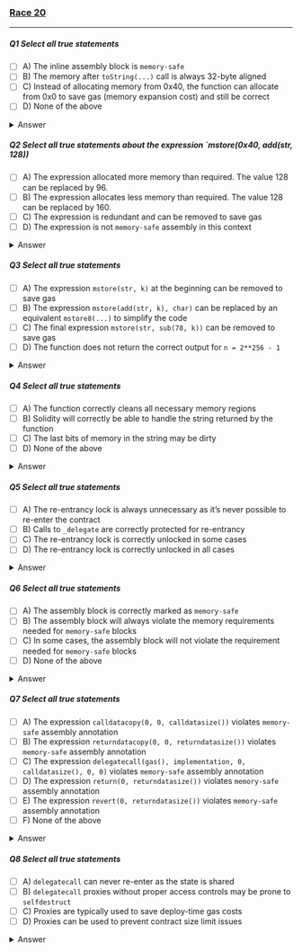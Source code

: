 ### [Race 20](https://ventral.digital/posts/2023/7/30/race-20-of-the-secureum-bootcamp-epoch-infinity)

---

##### Q1 Select all true statements
- [ ] A) The inline assembly block is `memory-safe` 
- [ ] B) The memory after `toString(...)` call is always 32-byte aligned 
- [ ] C) Instead of allocating memory from 0x40, the function can allocate from 0x0 to save gas (memory expansion cost) and still be correct 
- [ ] D) None of the above 
<details>
<summary>Answer</summary>
A
<p>
A: The inline assembly block is indeed <a href="https://docs.soliditylang.org/en/latest/assembly.html#memory-safety">memory-safe</a>, as it only writes to allowed memory ranges. In this specific case it always allocates memory starting from the free memory pointer. A "pointer" is an address within memory and the free memory pointer is the address pointing to the start of unallocated, free memory. This pointer itself is stored in memory at address 0x40 and, unless the value that was just stored in memory is temporary, it should be updated to skip over any recently allocated memory.<br>
B: While the memory itself is allocated in chunks of 32-byte slots, the values within these slots will not be properly aligned to each slot. First, note that each string stored in memory consists of two components: The first 32 bytes of a string are always its length. After the length, each further 32 bytes slot will contain part of the actual string's value. Therefore, if you want a pointer to the beginning of a string, you have to add 32 bytes to the string's pointer.<br>
Step #0: Initial memory state before _toString(1)_ is executed<br>
Step #1: Memory pointer was updated and initial length of string was written<br>
Step #2: The _char_ for "1" is determined to be 0x31 (48+1), its value is then stored to (_str_ + _k_) 0x80 + 0x4E = 0xCE<br>
Remember that _MSTORE_ writes chunks of 32 bytes, so when it writes 0x31 to 0xCE the byte carrying the value will end up in 0xE0's slot because of all the leading zeros (0x0000000000000000000000000000000000000000000000000000000000000031). The number is being converted to a string from right to left. If it would be done the other way around, previous numbers to the left would be overwritten by the following character being placed in memory. By doing it right to left, the _MSTORE_s won't impact the characters already written on the right.<br>
But this is also why a short number such as 1 would end up with many leading zero-bytes in front of it. To prevent this from happening, the _str_ reference variable is updated to point to the 32 bytes before the string starts – causing the string's start to no longer be aligned with the beginning of a 32 byte slot. This is the place where finally the string's length will be set at<br>
C: The 64 bytes starting at memory address 0x0 are called the "scratch space". While they're usually used for operations like hashing, you're free to use them to temporarily store things there and leave them without having to clean them up. But there's no guarantee that anything placed in scratch space will remain there for long as any other part of the contract may use it for temporary operations as well. This function's purpose would be harmed if the returned string would be overwritten at random, therefore, while it may safe gas to attempt doing so, it cannot be said that it would still be correct to use the memory at 0x0 instead of allocating fresh dedicated memory. Furthermore, for the largest uint256, this function requires more memory than the 64-byte scratch space can offer.
</p>
</details> 

##### Q2 Select all true statements about the expression `mstore(0x40, add(str, 128))
- [ ] A) The expression allocated more memory than required. The value 128 can be replaced by 96. 
- [ ] B) The expression allocates less memory than required. The value 128 can be replaced by 160. 
- [ ] C) The expression is redundant and can be removed to save gas 
- [ ] D) The expression is not `memory-safe` assembly in this context 
<details>
<summary>Answer</summary>
B
<p>
A/B: While the expression allocates sufficient memory to ensure that later allocations won't overwrite the string, there's still an issue of dirty memory being returned when the actual string contents are read once the memory after the string is in use<br>
Loading 32 bytes to obtain the string's length at the _str_ pointer will work correctly: _0x0000000000000000000000000000000000000000000000000000000000000001_<br>
But loading 32 bytes to obtain the actual string's contents at _add(str, 32)_ will partially return data not belonging to the string: _0x31000000000000000000000000000000000000ffffffffffffffffffffffffff_<br>
To prevent this, the expression should allocate another 32 bytes, therefore a sum of 160 bytes instead of 128.<br>
C: Removing the expression would cause later allocations of memory to use the space where the string has been stored, causing it to be overwritten.<br>
D: This expression, as well as the rest of the inline assembly block, is memory-safe as already covered by the previous question.
</p>
</details> 

##### Q3 Select all true statements
- [ ] A) The expression `mstore(str, k)` at the beginning can be removed to save gas 
- [ ] B) The expression `mstore(add(str, k), char)` can be replaced by an equivalent `mstore8(...)` to simplify the code 
- [ ] C) The final expression `mstore(str, sub(78, k))` can be removed to save gas 
- [ ] D) The function does not return the correct output for `n = 2**256 - 1` 
<details>
<summary>Answer</summary>
A,B
<p>
A: The expression storing the string's length at the beginning can indeed be removed to save gas as it's supposed to be overwritten by the actual string's length at the function's end.<br>
B: As explained in one of the previous answers, _MSTORE_ always writes 32 bytes, which is quite unnecessary (as we're only writing one byte each round) and makes the algorithm more complicated to understand. Using _MSTORE8_ this could be significantly simplified as it would only touch a single byte in memory, just as needed by this algorithm.<br>
C: The expression storing the final string's length shouldn't be removed as the string would end up having a length of 0 according to the _str_ pointer pointing at the 32 zero-bytes before the actual string value starts.<br>
D: The function actually does return the correct output for the maximum uint256 integer value.
</p>
</details> 

##### Q4 Select all true statements
- [ ] A) The function correctly cleans all necessary memory regions 
- [ ] B) Solidity will correctly be able to handle the string returned by the function 
- [ ] C) The last bits of memory in the string may be dirty 
- [ ] D) None of the above 
<details>
<summary>Answer</summary>
B,C
<p>
A: The function does not properly clean all the memory regions that it accesses, this allows dirty bits to remain. Remember that using memory that is still marked "free" according to the free-memory-pointer doesn't guarantee that it hasn't been used as a temporary memory by previous operations. Based on the previous _toString(1)_ example, here's how the memory would look like if all of the "free" bytes have been set to 0xff before the function was called...<br>
B: Despite all of the function's imperfections, it'll still be able to appear to be working perfectly fine outside of assembly thanks to Solidity's cleanup measures.<br>
C: This once again references the issue of insufficient memory being allocated (See Q2) causing later memory allocations to overlap with the end of the string.
</p>
</details> 

##### Q5 Select all true statements
- [ ] A) The re-entrancy lock is always unnecessary as it’s never possible to re-enter the contract 
- [ ] B) Calls to `_delegate` are correctly protected for re-entrancy 
- [ ] C) The re-entrancy lock is correctly unlocked in some cases 
- [ ] D) The re-entrancy lock is correctly unlocked in all cases 
<details>
<summary>Answer</summary>
C
<p>
A: This is an abstract contract, meaning it'll need be inherited by another which may have more functions, functions that may allow reentering. Furthermore, the implementation contract's functions are unknown as well and they too may allow to re-enter. Based on the available information it's not possible to come to the conclusion that it's "never possible to re-enter".<br>
B: The fact that it's "protecting" against reentrancy is more of an happy accident of the bug. It'll prevent reentrancy in practice, but it'll also deadlock the contract forever. With that being the case it cannot be said that calls to the delegation function are "correctly protected".<br>
C/D: The function will always either _revert_ or _return_. Returning within assembly is a bit different than returning in Solidity: The _RETURN_ opcode will end the current EVM execution context immediately and return the specified data to the external caller. This means that the code in _nonReentrant_ responsible for unlocking is practically unreachable, leaving the contract in a deadlock state. It may still seemingly correctly unlock if the implementation contract's storage variables re-use the same storage slot and unlock it from there. In the reverting case the code responsible for unlocking will be skipped, as intended, and instead the contract is unlocked by the fact that all changes done to the contract's state are reverted.
</p>
</details> 

##### Q6 Select all true statements
- [ ] A) The assembly block is correctly marked as `memory-safe` 
- [ ] B) The assembly block will always violate the memory requirements needed for `memory-safe` blocks 
- [ ] C) In some cases, the assembly block will not violate the requirement needed for `memory-safe` blocks 
- [ ] D) None of the above 
<details>
<summary>Answer</summary>
C
<p>
A: The assembly block is purposely not memory-safe (it takes "full control of memory") and the reason it gives for it in the first inline comment is that this is not an issue as "it will not return to Solidity code". Meaning that it can do whatever it wants as this EVM context will end after its execution. But that isn't actually true anymore due to the usage of the _nonReentrant_ modifier. Such an inconsistency would be a big hint that something smells here during a secure code review.<br>
B/C: It won't violate the memory requirements as long as the _calldata_ and the _returndata_ is empty or fits into the memory's scratch space.
</p>
</details> 

##### Q7 Select all true statements
- [ ] A) The expression `calldatacopy(0, 0, calldatasize())` violates `memory-safe` assembly annotation 
- [ ] B) The expression `returndatacopy(0, 0, returndatasize())` violates `memory-safe` assembly annotation 
- [ ] C) The expression `delegatecall(gas(), implementation, 0, calldatasize(), 0, 0)` violates `memory-safe` assembly annotation 
- [ ] D) The expression `return(0, returndatasize())` violates `memory-safe` assembly annotation 
- [ ] E) The expression `revert(0, returndatasize())` violates `memory-safe` assembly annotation 
- [ ] F) None of the above 
<details>
<summary>Answer</summary>
A,B
<p>
A: Copies _calldata_ into memory starting in the scratch space. If calldata doesn't fit it'll violate memory-safety.<br>
B: Does the same, but with the data returned from the external delegate-call.<br>
C: The delegate-call operation only reads from memory and the actual execution happens within a fresh EVM context. No violations can happen here.<br>
D/E: Both operations only read from memory and immediately end the current EVM execution context.
</p>
</details> 

##### Q8 Select all true statements
- [ ] A) `delegatecall` can never re-enter as the state is shared 
- [ ] B) `delegatecall` proxies without proper access controls may be prone to `selfdestruct` 
- [ ] C) Proxies are typically used to save deploy-time gas costs 
- [ ] D) Proxies can be used to prevent contract size limit issues
<details>
<summary>Answer</summary>
B,C,D
<p>
A: Nonsensical filler option.<br>
B: It's true that delegate-call operations are very dangerous, especially if an attacker is able to get control over the destination address which could be a self-destructing contract.<br>
C: Extremely small proxies, usually referred to as clones, can be used to deploy code only once and re-use it over and over again.<br>
D: Proxies may delegate to multiple implementations allowing the code size limit to be bypassed.
</p>
</details> 